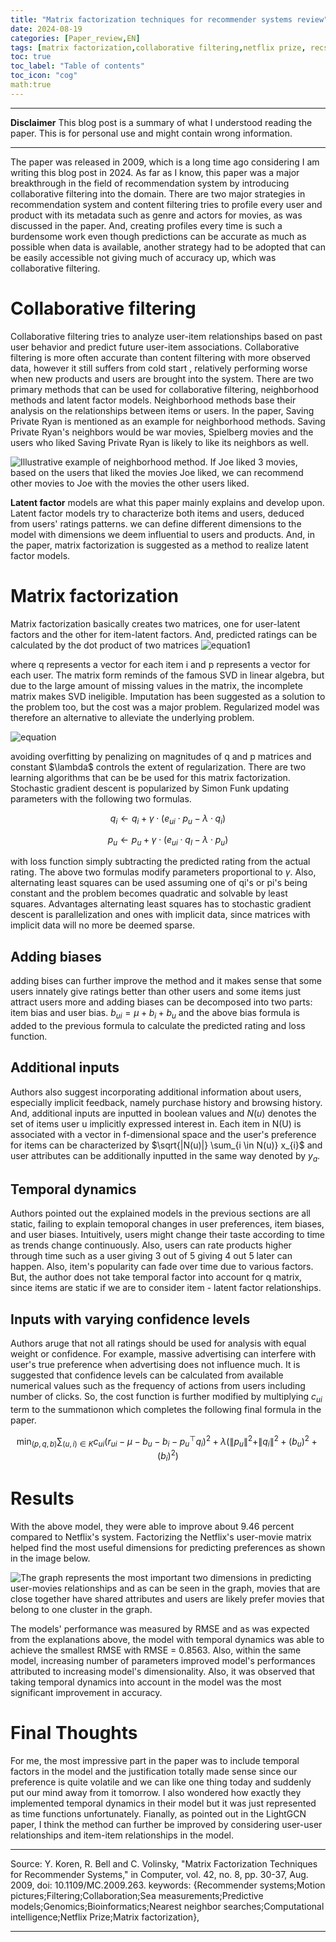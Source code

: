 ```yaml
---
title: "Matrix factorization techniques for recommender systems review"
date: 2024-08-19
categories: [Paper_review,EN]
tags: [matrix factorization,collaborative filtering,netflix prize, recsys]
toc: true
toc_label: "Table of contents"
toc_icon: "cog"
math:true
---
```

___
**Disclaimer**
This blog post is a summary of what I understood reading the paper. This is for personal use and might contain wrong information.
___


The paper was released in 2009, which is a long time ago considering I am writing this blog post in 2024. As far as I know, this paper was a major breakthrough in the field of recommendation system by introducing collaborative filtering into the domain. 
There are two major strategies in recommendation system and content filtering tries to profile every user and product with its metadata such as genre and actors for movies, as was discussed in the paper. And, creating profiles every time is such a burdensome 
work even though predictions can be accurate as much as possible when data is available, another strategy had to be adopted that can be easily accessible not giving much of accuracy up, which was collaborative filtering.

# Collaborative filtering

Collaborative filtering tries to analyze user-item relationships based on past user behavior and predict future user-item associations. Collaborative filtering is more often accurate than content filtering with more observed data, however it still suffers from cold start
, relatively performing worse when new products and users are brought into the system. There are two primary methods that can be used for collaborative filtering, neighborhood methods and latent factor models. Neighborhood methods base their analysis on the relationships
between items or users. In the paper, Saving Private Ryan is mentioned as an example for neighborhood methods. Saving Private Ryan's neighbors would be war movies, Spielberg movies and the users who liked Saving Private Ryan is likely to like its neighbors as well.


![Illustrative example of neighborhood method. If Joe liked 3 movies, based on the users that liked the movies Joe liked, we can recommend other movies to Joe with the movies the other users liked.](/assets/neighborhood.png)


**Latent factor** models are what this paper mainly explains and develop upon. Latent factor models try to characterize both items and users, deduced from users' ratings patterns. we can define different dimensions to the model with dimensions we deem influential to users and products.
And, in the paper, matrix factorization is suggested as a method to realize latent factor models.

# Matrix factorization

Matrix factorization basically creates two matrices, one for user-latent factors and the other for item-latent factors. And, predicted ratings can be calculated by the dot product of two matrices
![equation1](https://latex.codecogs.com/svg.image?\(\hat{r}_{ui}=\mathbf{q}_i^{\top}\mathbf{p}_u\))

where q represents a vector for each item i and p represents a vector for each user. The matrix form reminds of the famous SVD in linear algebra, but due to the large amount of missing values in the matrix, the incomplete matrix makes SVD ineligible. Imputation has been suggested as a solution to the problem too, but the cost was a major problem. Regularized model was therefore an alternative to alleviate the underlying problem. 

![equation](https://latex.codecogs.com/svg.image?&space;Minimize&space;over$\(q^*\)and\(p^*\):$$\[\sum_{(u,i)\in&space;K}\left(r_{ui}-q_{i}^\top&space;p_{u}\right)^2&plus;\lambda\left(\|q_{i}\|^2&plus;\|p_{u}\|^2\right)\]$)

avoiding overfitting by penalizing on magnitudes of q and p matrices and constant $\lambda\$ controls the extent of regularization. There are two learning algorithms that can be be used for this matrix factorization. Stochastic gradient descent is popularized by Simon Funk updating parameters with the following two formulas. 

$$
q_{i} \leftarrow q_{i} + \gamma \cdot (e_{ui} \cdot p_{u} - \lambda \cdot q_{i})
$$

$$
p_{u} \leftarrow p_{u} + \gamma \cdot (e_{ui} \cdot q_{I} - \lambda \cdot p_{u})
$$

with loss function simply subtracting the predicted rating from the actual rating. The above two formulas modify parameters proportional to $\gamma$. Also, alternating least squares can be used assuming one of qi's or pi's being constant and the problem becomes quadratic and solvable by least squares. Advantages alternating least squares has to stochastic gradient descent is parallelization and ones with implicit data, since matrices with implicit data will no more be deemed sparse. 

## Adding biases

adding bises can further improve the method and it makes sense that some users innately give ratings better than other users and some items just attract users more and adding biases can be decomposed into two parts: item bias and user bias. 
$b_{ui} = \mu + b_{i} + b_{u}$
and the above bias formula is added to the previous formula to calculate the predicted rating and loss function. 

## Additional inputs

Authors also suggest incorporating additional information about users, especially implicit feedback, namely purchase history and browsing history. And, additional inputs are inputted in boolean values and $N(u)$ denotes the set of items user u implicitly expressed interest in. Each item in N(U) is associated with a vector in f-dimensional space and the user's preference for items can be characterized by 
$\sqrt{|N(u)|} \sum_{i \in N(u)} x_{i}$ and user attributes can be additionally inputted in the same way denoted by $y_{a}$. 

## Temporal dynamics

Authors pointed out the explained models in the previous sections are all static, failing to explain temoporal changes in user preferences, item biases, and user biases. Intuitively, users might change their taste according to time as trends change continuously. Also, users can rate products higher through time such as a user giving 3 out of 5 giving 4 out 5 later can happen. Also, item's popularity can fade over time due to various factors. But, the author does not take temporal factor into account for q matrix, since items are static if we are to consider item - latent factor relationships.

## Inputs with varying confidence levels

Authors aruge that not all ratings should be used for analysis with equal weight or confidence. For example, massive advertising can interfere with user's true preference when advertising does not influence much. It is suggested that confidence levels can be calculated from available numerical values such as the frequency of actions from users including number of clicks. So, the cost function is further modified by multiplying $c_{ui}$ term to the summationon which completes the following final formula in the paper.

$$
\min_{(p, q, b)} \sum_{(u,i) \in K} c_{ui} \left( r_{ui} - \mu - b_{u} - b_{i} - p_{u}^\top q_{i} \right)^2 + \lambda \left( \|p_{u}\|^2 + \|q_{i}\|^2 + (b_{u})^2 + (b_{i})^2 \right)
$$

# Results

With the above model, they were able to improve about 9.46 percent compared to Netflix's system. Factorizing the Netflix's user-movie matrix helped find the most useful dimensions for predicting preferences as shown in the image below. 

![The graph represents the most important two dimensions in predicting user-movies relationships and as can be seen in the graph, movies that are close together have shared attributes and users are likely prefer movies that belong to one cluster in the graph.](/assets/netflix-matrix.png)

The models' performance was measured by RMSE and as was expected from the explanations above, the model with temporal dynamics was able to achieve the smallest RMSE with RMSE = 0.8563. Also, within the same model, increasing number of parameters improved model's performances attributed to increasing model's dimensionality. Also, it was observed that taking temporal dynamics into account in the model was the most significant improvement in accuracy.

# Final Thoughts

For me, the most impressive part in the paper was to include temporal factors in the model and the justification totally made sense since our preference is quite volatile and we can like one thing today and suddenly put our mind away from it tomorrow. I also wondered how exactly they implemented temporal dynamics in their model but it was just represented as time functions unfortunately. Fianally, as pointed out in the LightGCN paper, I think the method can further be improved by considering user-user relationships and item-item relationships in the model.  

___
Source: Y. Koren, R. Bell and C. Volinsky, "Matrix Factorization Techniques for Recommender Systems," in Computer, vol. 42, no. 8, pp. 30-37, Aug. 2009, doi: 10.1109/MC.2009.263.
keywords: {Recommender systems;Motion pictures;Filtering;Collaboration;Sea measurements;Predictive models;Genomics;Bioinformatics;Nearest neighbor searches;Computational intelligence;Netflix Prize;Matrix factorization},
___ 
